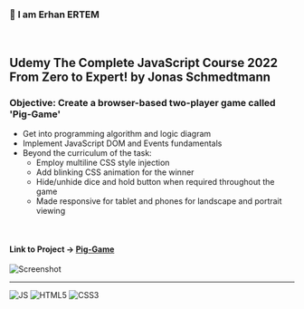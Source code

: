 ### 👋 **I am Erhan ERTEM**

&emsp;

## Udemy The Complete JavaScript Course 2022 From Zero to Expert! by Jonas Schmedtmann

### **Objective:** Create a browser-based two-player game called 'Pig-Game'

- Get into programming algorithm and logic diagram
- Implement JavaScript DOM and Events fundamentals
- Beyond the curriculum of the task:
  - Employ multiline CSS style injection
  - Add blinking CSS animation for the winner
  - Hide/unhide dice and hold button when required throughout the game
  - Made responsive for tablet and phones for landscape and portrait viewing

&emsp;

#### Link to Project &rarr; [Pig-Game](https://pig-game-erhan-ertem.netlify.app)

![Screenshot](screenshot.gif)

---

![JS](https://img.shields.io/badge/JavaScript-323330?style=for-the-badge&logo=javascript&logoColor=F7DF1E) ![HTML5](https://img.shields.io/badge/HTML5-E34F26?style=for-the-badge&logo=html5&logoColor=white) ![CSS3](https://img.shields.io/badge/CSS3-1572B6?style=for-the-badge&logo=css3&logoColor=white)

&emsp;
